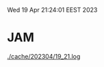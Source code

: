 Wed 19 Apr 21:24:01 EEST 2023
# JAM
<a href='./cache/202304/19_21.log'>./cache/202304/19_21.log</a>
